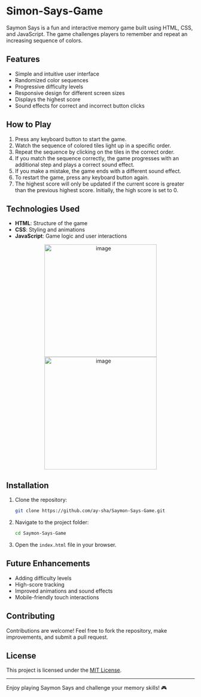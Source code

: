 # Simon-Says-Game

Saymon Says is a fun and interactive memory game built using HTML, CSS, and JavaScript. The game challenges players to remember and repeat an increasing sequence of colors.

## Features
- Simple and intuitive user interface
- Randomized color sequences
- Progressive difficulty levels
- Responsive design for different screen sizes
- Displays the highest score
- Sound effects for correct and incorrect button clicks

## How to Play
1. Press any keyboard button to start the game.
2. Watch the sequence of colored tiles light up in a specific order.
3. Repeat the sequence by clicking on the tiles in the correct order.
4. If you match the sequence correctly, the game progresses with an additional step and plays a correct sound effect.
5. If you make a mistake, the game ends with a different sound effect.
6. To restart the game, press any keyboard button again.
7. The highest score will only be updated if the current score is greater than the previous highest score. Initially, the high score is set to 0.

## Technologies Used
- **HTML**: Structure of the game
- **CSS**: Styling and animations
- **JavaScript**: Game logic and user interactions

<p align="center">
 <img width="300" height="300" alt="image" src="https://github.com/user-attachments/assets/e190d2a5-961a-43c9-8e9b-80fbe42909fd" />
  <img width="300" height="300" alt="image" src="https://github.com/user-attachments/assets/7f4bb374-699a-4ab7-ad26-e3a0377921f3" />
</p>


## Installation
1. Clone the repository:
   ```bash
   git clone https://github.com/ay-sha/Saymon-Says-Game.git
   ```
2. Navigate to the project folder:
   ```bash
   cd Saymon-Says-Game
   ```
3. Open the `index.html` file in your browser.

## Future Enhancements
- Adding difficulty levels
- High-score tracking
- Improved animations and sound effects
- Mobile-friendly touch interactions

## Contributing
Contributions are welcome! Feel free to fork the repository, make improvements, and submit a pull request.

## License
This project is licensed under the [MIT License](LICENSE).

---
Enjoy playing Saymon Says and challenge your memory skills! 🎮
